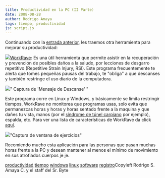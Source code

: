 ```yaml
---
title: Productividad en la PC (II Parte)
date: 2008-08-28
author: Rodrigo Amaya
tags: tiempo, productividad
js: script.js
---
```


Continuando con la [entrada anterior](http://www.srbyte.com/2008/08/productividad-en-la-pc-i-parte.html), les traemos otra herramienta para mejorar su productividad:

[![](http://www.workrave.org/php/gfx/sheep.gif)](http://www.workrave.org/php/gfx/sheep.gif)[WorkRave](http://www.workrave.org/welcome/): Es una útil herramienta que
      permite asistir en la recuperación y prevención de posibles daños a la saludo, por lecciones
      de desgarro repetitivo (Repetitive Strain Injury, RSI). Este programa frecuentemente te alerta
      que tomes pequeñas pausas del trabajo, te "obliga" a que descanses y también restringe el uso
      diario de la computadora.

[![](http://www.workrave.org/welcome/gfx/splash.png)](http://www.workrave.org/welcome/gfx/splash.png)" Captura de 'Mensaje de
      Descanse' "

Este programa corre
      en Linux y Windows, y básicamente se limita restringir tiempos, WorkRave no monitorea que
      programas usas, solo evita que permanezcas horas y horas y horas sentado frente a la maquina y
      que dañes tu vista, manos (por el [síndrome de túnel carpiano](http://es.wikipedia.org/wiki/S%C3%ADndrome_del_t%C3%BAnel_carpiano) por ejemplo), espalda, etc. Para ver una lista de características de
      WorkRave da click [aquí](http://www.workrave.org/features/).

[![](http://www.workrave.org/screenshots/windows/gfx/exercises.gif)](http://www.workrave.org/screenshots/windows/gfx/exercises.gif)"Captura de ventana de ejercicios"

Recomiendo mucho esta aplicación para las personas que pasan muchas horas frente a la PC
      y desean mantener al menos el mínimo de movimiento en sus atrofiados
      cuerpos je je.

[productividad](http://www.blogalaxia.com/tags/productividad) [tiempo](http://www.blogalaxia.com/tags/tiempo) [windows](http://www.blogalaxia.com/tags/windows) [linux](http://www.blogalaxia.com/tags/linux) [software](http://www.blogalaxia.com/tags/software) [registro](http://www.blogalaxia.com/tags/registro)Copyleft Rodrigo S. Amaya C. y el staff del Sr.
      Byte